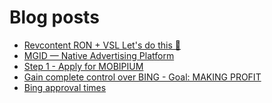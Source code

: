 # Blog posts
<!-- BLOG-POST-LIST:START -->
- [Revcontent RON + VSL Let&#39;s do this 🚀](https://afflift.com/f/threads/revcontent-ron-vsl-lets-do-this-%F0%9F%9A%80.9662/)
- [MGID — Native Advertising Platform](https://afflift.com/f/threads/mgid-%E2%80%94-native-advertising-platform.925/)
- [Step 1 - Apply for MOBIPIUM](https://afflift.com/f/threads/step-1-apply-for-mobipium.2938/)
- [Gain complete control over BING - Goal: MAKING PROFIT](https://afflift.com/f/threads/gain-complete-control-over-bing-goal-making-profit.10586/)
- [Bing approval times](https://afflift.com/f/threads/bing-approval-times.10521/)
<!-- BLOG-POST-LIST:END -->
